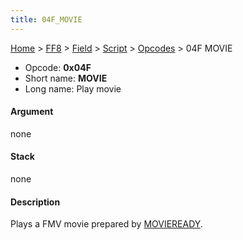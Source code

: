 ```yaml
---
title: 04F_MOVIE
---
```


[Home](../../../../index.md) > [FF8](../../../../FF8.md) > [Field](../../../Field.md) > [Script](../../Script.md) > [Opcodes](../Opcodes.md) > 04F MOVIE

-   Opcode: **0x04F**
-   Short name: **MOVIE**
-   Long name: Play movie

#### Argument

none

#### Stack

none

#### Description

Plays a FMV movie prepared by [MOVIEREADY](0A3_MOVIEREADY.md).

